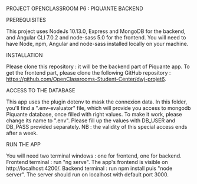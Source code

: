 PROJECT OPENCLASSROOM P6 : PIQUANTE BACKEND 


PREREQUISITES

This project uses NodeJs 10.13.0, Express and MongoDB for the backend, and Angular CLI 7.0.2 and node-sass 5.0 for the frontend. 
You will need to have Node, npm, Angular and node-sass installed locally on your machine.

INSTALLATION

Please clone this repository : it will be the backend part of Piquante app.
To get the frontend part, please clone the following GitHub repository : https://github.com/OpenClassrooms-Student-Center/dwj-projet6.

ACCESS TO THE DATABASE 

This app uses the plugin dotenv to mask the connexion data.
In this folder, you'll find a ".env-evaluator" file, which will provide you access to mongodb Piquante database, once filled with right values.
To make it work, please change its name to ".env".
Please fill up the values with DB_USER and DB_PASS provided separately.
NB : the validity of this special access ends after a week.

RUN THE APP

You will need two terminal windows : one for frontend, one for backend.
Frontend terminal : run "ng serve". The app's frontend is visible on http://localhost:4200/. 
Backend terminal : run npm install puis "node server". The server should run on localhost with default port 3000.
